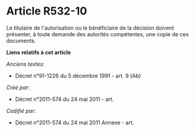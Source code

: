 # Article R532-10

Le titulaire de l'autorisation ou le bénéficiaire de la décision doivent présenter, à toute demande des autorités
compétentes, une copie de ces documents.

**Liens relatifs à cet article**

_Anciens textes_:

  - Décret n°91-1226 du 5 décembre 1991 - art. 9 (Ab)

_Créé par_:

  - Décret n°2011-574 du 24 mai 2011  - art.

_Codifié par_:

  - Décret n°2011-574 du 24 mai 2011 Annexe - art.

